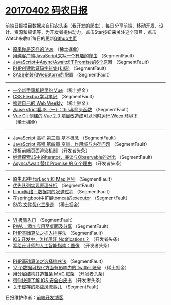 # [20170402 码农日报](https://github.com/kujian/frontendDaily/blob/master/2017/04/02.md)

[前端日报](http://caibaojian.com/c/news)栏目数据来自[码农头条](http://hao.caibaojian.com/)（我开发的爬虫），每日分享前端、移动开发、设计、资源和资讯等，为开发者提供动力，点击Star按钮来关注这个项目，点击Watch来收听每日的更新[Github主页](https://github.com/kujian/frontendDaily)
* [原来你是这样的 Vue](http://hao.caibaojian.com/33016.html) （稀土掘金）
* [用纯客户端JavaScript来写一个有趣的爬虫](http://hao.caibaojian.com/33037.html) （SegmentFault）
* [JavaScript中Async/Await优于Promise的6个原因](http://hao.caibaojian.com/33028.html) （SegmentFault）
* [PHP创建验证码字符集(初级)](http://hao.caibaojian.com/33043.html) （SegmentFault）
* [SASS安装和WebStorm的配置](http://hao.caibaojian.com/33044.html) （SegmentFault）

***
* [一个新手司机眼里的 Vue](http://hao.caibaojian.com/33017.html) （稀土掘金）
* [CSS Flexbox学习笔记](http://hao.caibaojian.com/33036.html) （SegmentFault）
* [构建自己的 Web Weekly](http://hao.caibaojian.com/33018.html) （稀土掘金）
* [从use strict看JS（一）：this与箭头函数](http://hao.caibaojian.com/33047.html) （SegmentFault）
* [Vue Cli 创建的 Vue 2.0 项目改造成可以同时运行 Weex 环境下](http://hao.caibaojian.com/33019.html) （稀土掘金）

***
* [JavaScript 高程 第三章 基本概念](http://hao.caibaojian.com/33048.html) （SegmentFault）
* [JavaScript 高程 第四章 变量、作用域与内存问题](http://hao.caibaojian.com/33049.html) （SegmentFault）
* [浅析前端页面渲染机制](http://hao.caibaojian.com/33053.html) （开发者头条）
* [继续探索JS中的Iterator，兼谈与Observable的对比](http://hao.caibaojian.com/33025.html) （SegmentFault）
* [Async/Await 替代 Promise 的 6 个理由](http://hao.caibaojian.com/33054.html) （开发者头条）

***
* [原生JS中 forEach 和 Map 区别](http://hao.caibaojian.com/33026.html) （SegmentFault）
* [优先队列实现原理分析](http://hao.caibaojian.com/33050.html) （SegmentFault）
* [Linux网络 &#8211; 数据包的发送过程](http://hao.caibaojian.com/33033.html) （SegmentFault）
* [在springboot中扩展tomcat的executor](http://hao.caibaojian.com/33051.html) （SegmentFault）
* [SVG 文件优化三步走](http://hao.caibaojian.com/33015.html) （稀土掘金）

***
* [Vi 极简入门](http://hao.caibaojian.com/33045.html) （SegmentFault）
* [PWA：添加应用至桌面及分享](http://hao.caibaojian.com/33038.html) （SegmentFault）
* [PHP基础算法之插入排序法](http://hao.caibaojian.com/33040.html) （SegmentFault）
* [iOS 开发中，怎样用好 Notifications？](http://hao.caibaojian.com/33064.html) （开发者头条）
* [写给设计师的人工智能指南：图像](http://hao.caibaojian.com/33065.html) （开发者头条）

***
* [PHP基础算法之选择排序法](http://hao.caibaojian.com/33042.html) （SegmentFault）
* [17 个数据可视化方面有影响力的 twitter 账号](http://hao.caibaojian.com/33014.html) （稀土掘金）
* [用分层结构打造苗条 MVC 框架](http://hao.caibaojian.com/33056.html) （开发者头条）
* [带你快速了解 iOS 安全白皮书](http://hao.caibaojian.com/33063.html) （开发者头条）
* [关于缓存的那些风流事儿](http://hao.caibaojian.com/33046.html) （SegmentFault）

日报维护作者：[前端开发博客](http://caibaojian.com/) 